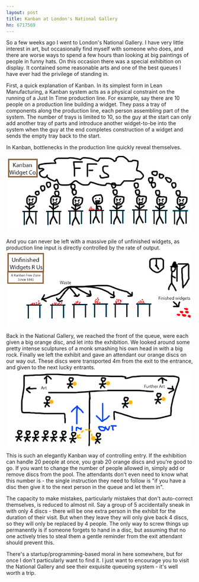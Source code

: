 ```yaml
---
layout: post
title: Kanban at London's National Gallery
hn: 6717569
---
```

So a few weeks ago I went to London's National Gallery. I have very little interest in art, but occasionally find myself with someone who does, and there are worse ways to spend a few hours than looking at big paintings of people in funny hats. On this occasion there was a special exhibition on display. It contained some reasonable arts and one of the best queues I have ever had the privilege of standing in.

First, a quick explanation of Kanban. In its simplest form in Lean Manufacturing, a Kanban system acts as a physical constraint on the running of a Just In Time production line. For example, say there are 10 people on a production line building a widget. They pass a tray of components along the production line, each person assembling part of the system. The number of trays is limited to 10, so the guy at the start can only add another tray of parts and introduce another widget-to-be into the system when the guy at the end completes construction of a widget and sends the empty tray back to the start.

In Kanban, bottlenecks in the production line quickly reveal themselves.
<img src="/images/ffs.png" style="margin-top:15px" />

And you can never be left with a massive pile of unfinished widgets, as production line input is directly controlled by the rate of output.
<img src="/images/unfinished.png" />

Back in the National Gallery, we reached the front of the queue, were each given a big orange disc, and let into the exhibition. We looked around some pretty intense sculptures of a monk smashing his own head in with a big rock. Finally we left the exhibit and gave an attendant our orange discs on our way out. These discs were transported 4m from the exit to the entrance, and given to the next lucky entrants.
<img src="/images/nationalgallery.png" />

This is such an elegantly Kanban way of controlling entry. If the exhibition can handle 20 people at once, you grab 20 orange discs and you're good to go. If you want to change the number of people allowed in, simply add or remove discs from the pool. The attendants don't even need to know what this number is - the single instruction they need to follow is "if you have a disc then give it to the next person in the queue and let them in".

The capacity to make mistakes, particularly mistakes that don't auto-correct themselves, is reduced to almost nil. Say a group of 5 accidentally sneak in with only 4 discs - there will be one extra person in the exhibit for the duration of their visit. But when they leave they will only give back 4 discs, so they will only be replaced by 4 people. The only way to screw things up permanently is if someone forgets to hand in a disc, but assuming that no one actively tries to steal them a gentle reminder from the exit attendant should prevent this.

There's a startup/programming-based moral in here somewhere, but for once I don't particularly want to find it. I just want to encourage you to visit the National Gallery and see their exquisite queueing system - it's well worth a trip.
